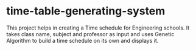 # time-table-generating-system

This project helps in creating a Time schedule for Engineering schools. 
It takes class name, subject and professor as input and uses Genetic Algorithm to build a time schedule on its own and displays it.
